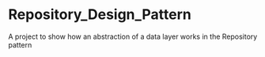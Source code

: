 # Repository_Design_Pattern
A project to show how an abstraction of a data layer works in the Repository pattern

